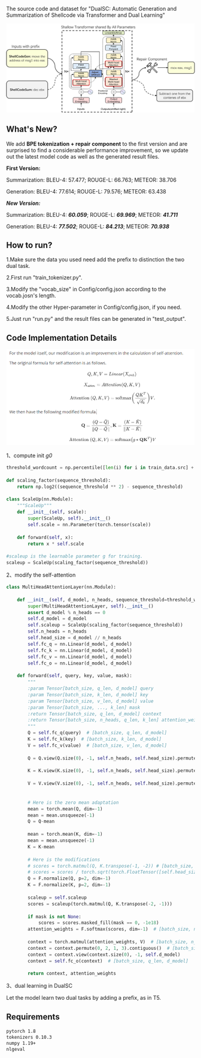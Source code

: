 The source code and dataset for "DualSC: Automatic Generation and Summarization of Shellcode via Transformer and Dual Learning"

![DualSC](./figs/DualSC.png)

## What's New?

We add **BPE tokenization + repair component** to the first version and are surprised to find a considerable performance improvement, so we update out the latest model code as well as the generated result files.

**First Version:**

Summarization: BLEU-4: 57.477; ROUGE-L: 66.763; METEOR: 38.706

Generation: BLEU-4: 77.614; ROUGE-L: 79.576; METEOR: 63.438

***New Version:***

Summarization: BLEU-4: ***60.059***; ROUGE-L: ***69.969***; METEOR: ***41.711***

Generation: BLEU-4: ***77.502***; ROUGE-L: ***84.213***; METEOR: ***70.938***

## How to run?

1.Make sure the data you used need add the prefix to distinction the two dual task.

2.First run "train_tokenizer.py".

3.Modify the "vocab_size" in Config/config.json  according to the vocab.josn's length.

4.Modify the other Hyper-parameter in Config/config.json, if you need.

5.Just run "run.py" and the result files can be generated in "test_output".

## Code Implementation Details

![DualSC](./figs/formula.png)

1、compute init *g0*

```python
threshold_wordcount = np.percentile([len(i) for i in train_data.src] + [len(i) for i in valid_data.src] + [len(i) for i in test_data.src], 97.5)

def scaling_factor(sequence_threshold):
    return np.log2((sequence_threshold ** 2) - sequence_threshold)

class ScaleUp(nn.Module):
    """ScaleUp"""
    def __init__(self, scale):
        super(ScaleUp, self).__init__()
        self.scale = nn.Parameter(torch.tensor(scale))

    def forward(self, x):
        return x * self.scale

#scaleup is the learnable parameter g for training.
scaleup = ScaleUp(scaling_factor(sequence_threshold))    
```

2、modify the self-attention

```python
class MultiHeadAttentionLayer(nn.Module):

    def __init__(self, d_model, n_heads, sequence_threshold=threshold_wordcount):
        super(MultiHeadAttentionLayer, self).__init__()
        assert d_model % n_heads == 0
        self.d_model = d_model
        self.scaleup = ScaleUp(scaling_factor(sequence_threshold))
        self.n_heads = n_heads
        self.head_size = d_model // n_heads
        self.fc_q = nn.Linear(d_model, d_model)
        self.fc_k = nn.Linear(d_model, d_model)
        self.fc_v = nn.Linear(d_model, d_model)
        self.fc_o = nn.Linear(d_model, d_model)

    def forward(self, query, key, value, mask):
        """
        :param Tensor[batch_size, q_len, d_model] query
        :param Tensor[batch_size, k_len, d_model] key
        :param Tensor[batch_size, v_len, d_model] value
        :param Tensor[batch_size, ..., k_len] mask
        :return Tensor[batch_size, q_len, d_model] context
        :return Tensor[batch_size, n_heads, q_len, k_len] attention_weights
        """
        Q = self.fc_q(query)  # [batch_size, q_len, d_model]
        K = self.fc_k(key)  # [batch_size, k_len, d_model]
        V = self.fc_v(value)  # [batch_size, v_len, d_model]

        Q = Q.view(Q.size(0), -1, self.n_heads, self.head_size).permute(0, 2, 1,
                                                                        3)  # [batch_size, n_heads, q_len, head_size]
        K = K.view(K.size(0), -1, self.n_heads, self.head_size).permute(0, 2, 1,
                                                                        3)  # [batch_size, n_heads, k_len, head_size]
        V = V.view(V.size(0), -1, self.n_heads, self.head_size).permute(0, 2, 1,
                                                                        3)  # [batch_size, n_heads, v_len, head_size]

        # Here is the zero mean adaptation
        mean = torch.mean(Q, dim=-1)
        mean = mean.unsqueeze(-1)
        Q = Q-mean

        mean = torch.mean(K, dim=-1)
        mean = mean.unsqueeze(-1)
        K = K-mean
        
        # Here is the modifications
        # scores = torch.matmul(Q, K.transpose(-1, -2)) # [batch_size, n_heads, q_len, k_len]
        # scores = scores / torch.sqrt(torch.FloatTensor([self.head_size]).to(Q.device))
        Q = F.normalize(Q, p=2, dim=-1)
        K = F.normalize(K, p=2, dim=-1)

        scaleup = self.scaleup
        scores = scaleup(torch.matmul(Q, K.transpose(-2, -1)))

        if mask is not None:
            scores = scores.masked_fill(mask == 0, -1e18)
        attention_weights = F.softmax(scores, dim=-1)  # [batch_size, n_heads, q_len, k_len]

        context = torch.matmul(attention_weights, V)  # [batch_size, n_heads, q_len, v_len]
        context = context.permute(0, 2, 1, 3).contiguous()  # [batch_size, q_len, n_heads, v_len]
        context = context.view(context.size(0), -1, self.d_model)
        context = self.fc_o(context)  # [batch_size, q_len, d_model]

        return context, attention_weights
```

3、dual learning in DualSC

Let the model learn two dual tasks by adding a prefix, as in T5.

## Requirements

```
pytorch 1.8
tokenizers 0.10.3
numpy 1.19+
nlgeval
```
